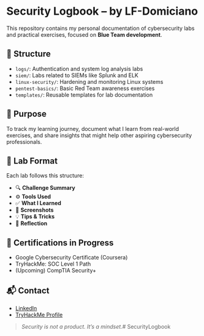 # Security Logbook – by LF-Domiciano

This repository contains my personal documentation of cybersecurity labs and practical exercises, focused on **Blue Team development**.

## 📁 Structure

- `logs/`: Authentication and system log analysis labs  
- `siem/`: Labs related to SIEMs like Splunk and ELK  
- `linux-security/`: Hardening and monitoring Linux systems  
- `pentest-basics/`: Basic Red Team awareness exercises  
- `templates/`: Reusable templates for lab documentation  

## 🎯 Purpose

To track my learning journey, document what I learn from real-world exercises, and share insights that might help other aspiring cybersecurity professionals.

## 🧪 Lab Format

Each lab follows this structure:

- 🔍 **Challenge Summary**  
- ⚙️ **Tools Used**  
- ✅ **What I Learned**  
- 📸 **Screenshots**  
- 💡 **Tips & Tricks**  
- 🧠 **Reflection**

## 📜 Certifications in Progress

- Google Cybersecurity Certificate (Coursera)  
- TryHackMe: SOC Level 1 Path  
- (Upcoming) CompTIA Security+

## 📬 Contact

- [LinkedIn](https://linkedin.com/in/luizfdomiciano)  
- [TryHackMe Profile](https://tryhackme.com/p/luizfdomiciano)

> *Security is not a product. It’s a mindset.*# SecurityLogbook
